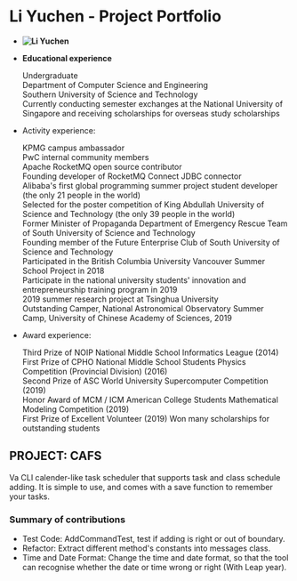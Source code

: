 # Li Yuchen - Project Portfolio
- **![Li Yuchen](github.com/yuchenlichuck)**











- **Educational experience**
  
  Undergraduate<br>
  Department of Computer Science and Engineering<br>
  Southern University of Science and Technology<br>
  Currently conducting semester exchanges at the National University of Singapore and receiving scholarships for overseas study scholarships
  
  
  
  
  
  
- Activity experience:
 
  KPMG campus ambassador<br>
  PwC internal community members<br>
  Apache RocketMQ open source contributor<br>
  Founding developer of RocketMQ Connect JDBC connector<br>
  Alibaba's first global programming summer project student developer (the only 21 people in the world)<br>
  Selected for the poster competition of King Abdullah University of Science and Technology (the only 39 people in the world)<br>
  Former Minister of Propaganda Department of Emergency Rescue Team of South University of Science and Technology<br>
  Founding member of the Future Enterprise Club of South University of Science and Technology<br>
  Participated in the British Columbia University Vancouver Summer School Project in 2018<br>
  Participate in the national university students' innovation and entrepreneurship training program in 2019<br>
  2019 summer research project at Tsinghua University<br>
  Outstanding Camper, National Astronomical Observatory Summer Camp, University of Chinese Academy of Sciences, 2019<br>
  
  
  
  
  
  
  
  
  
  
  
  
- Award experience:
  
  Third Prize of NOIP National Middle School Informatics League (2014)<br>
  First Prize of CPHO National Middle School Students Physics Competition (Provincial Division) (2016)<br>
  Second Prize of ASC World University Supercomputer Competition (2019)<br>
  Honor Award of MCM / ICM American College Students Mathematical Modeling Competition (2019)<br>
  First Prize of Excellent Volunteer (2019)
  Won many scholarships for outstanding students
  
  
  
  
  
  
  
  
  
  
  
  
  
## PROJECT: CAFS
Va CLI calender-like task scheduler that supports task and class schedule adding. It is simple to use, and comes with a save function to remember your tasks.






### Summary of contributions
- Test Code: AddCommandTest, test if adding is right or out of boundary.
- Refactor: Extract different method's constants into messages class.
- Time and Date Format: Change the time and date format, so that the tool can recognise whether the date or time wrong or right (With Leap year).